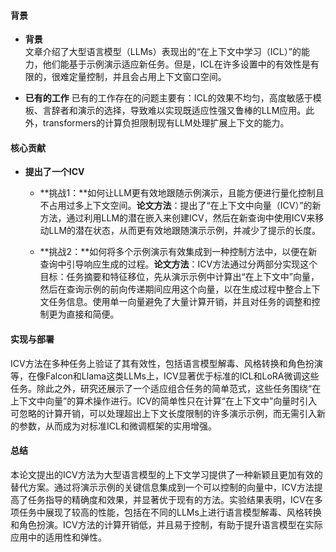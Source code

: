 #### 背景
- **背景**       
    文章介绍了大型语言模型（LLMs）表现出的“在上下文中学习（ICL）”的能力，他们能基于示例演示适应新任务。但是，ICL在许多设置中的有效性是有限的，很难定量控制，并且会占用上下文窗口空间。

- **已有的工作**
    已有的工作存在的问题主要有：ICL的效果不均匀，高度敏感于模板、言辞者和演示的选择，导致难以实现既适应性强又鲁棒的LLM应用。此外，transformers的计算负担限制现有LLM处理扩展上下文的能力。

#### 核心贡献
- **提出了一个ICV**
    - **挑战1：**如何让LLM更有效地跟随示例演示，且能方便进行量化控制且不占用过多上下文空间。**论文方法**：提出了“在上下文中向量（ICV）”的新方法，通过利用LLM的潜在嵌入来创建ICV，然后在新查询中使用ICV来移动LLM的潜在状态，从而更有效地跟随演示示例，并减少了提示的长度。

    - **挑战2：**如何将多个示例演示有效集成到一种控制方法中，以便在新查询中引导响应生成的过程。**论文方法**：ICV方法通过分两部分实现这个目标：任务摘要和特征移位，先从演示示例中计算出“在上下文中”向量，然后在查询示例的前向传递期间应用这个向量，以在生成过程中整合上下文任务信息。使用单一向量避免了大量计算开销，并且对任务的调整和控制更为直接和简便。

#### 实现与部署
ICV方法在多种任务上验证了其有效性，包括语言模型解毒、风格转换和角色扮演等，在像Falcon和Llama这类LLMs上，ICV显著优于标准的ICL和LoRA微调这些任务。除此之外，研究还展示了一个适应组合任务的简单范式，这些任务围绕“在上下文中向量”的算术操作进行。ICV的简单性只在计算“在上下文中”向量时引入可忽略的计算开销，可以处理超出上下文长度限制的许多演示示例，而无需引入新的参数，从而成为对标准ICL和微调框架的实用增强。

#### 总结
本论文提出的ICV方法为大型语言模型的上下文学习提供了一种新颖且更加有效的替代方案。通过将演示示例的关键信息集成到一个可以控制的向量中，ICV方法提高了任务指导的精确度和效果，并显著优于现有的方法。实验结果表明，ICV在多项任务中展现了较高的性能，包括在不同的LLMs上进行语言模型解毒、风格转换和角色扮演。ICV方法的计算开销低，并且易于控制，有助于提升语言模型在实际应用中的适用性和弹性。
